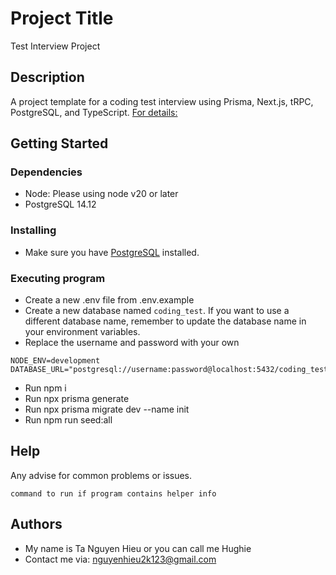 # Project Title

Test Interview Project

## Description

A project template for a coding test interview using Prisma, Next.js, tRPC, PostgreSQL, and TypeScript.
[For details:](https://seoulcomix.notion.site/Coding-Test-Assignment-00fd21323fff4d3fb9a51942602ed4b8)
## Getting Started

### Dependencies

* Node: Please using node v20 or later
* PostgreSQL 14.12

### Installing

* Make sure you have [PostgreSQL](https://www.postgresql.org/download/) installed.

### Executing program
* Create a new .env file from .env.example
* Create a new database named `coding_test`. If you want to use a different database name, remember to update the database name in your environment variables.
* Replace the username and password with your own

``` env
NODE_ENV=development
DATABASE_URL="postgresql://username:password@localhost:5432/coding_test"
```


* Run npm i
* Run npx prisma generate
* Run npx prisma migrate dev --name init
* Run npm run seed:all

## Help

Any advise for common problems or issues.
```
command to run if program contains helper info
```

## Authors
* My name is Ta Nguyen Hieu or you can call me Hughie
* Contact me via: nguyenhieu2k123@gmail.com
